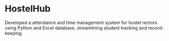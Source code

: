 # HostelHub
Developed a attendance and time management system for hostel rectors using Python and Excel database, streamlining  student tracking and record-keeping.
